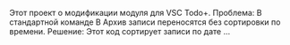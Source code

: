 Этот проект о модификации модуля для VSC Todo+.
Проблема:
  В стандартной команде В Архив записи переносятся без сортировки по времени.
Решение:
  Этот код сортирует записи по дате ...
